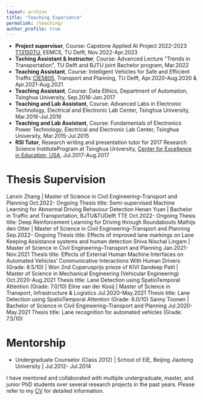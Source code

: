 ```yaml
---
layout: archive
title: "Teaching Experience"
permalink: /teaching/
author_profile: true
---
```


- **Project supervisor**, Course: Capstone Applied AI Project 2022-2023 [T13150TU](https://www.studiegids.tudelft.nl/a101_displayCourse.do?course_id=61851&_NotifyTextSearch_), EEMCS, TU Delft, Nov.2022-Apr.2023
- **Taching Assistant & Instructor**, Course: Advanced Lecture "Trends in Transportation", TU Delft and BJTU joint Bachelor program, Mar.2022
- **Teaching Assistant**, Course: Intelligent Vehicles for Safe and Efficient Traffic [CIE5805](https://studiegids.tudelft.nl/a101_displayCourse.do?course_id=47890), Transport and Planning, TU Delft, Apr.2020-Aug.2020 & Apr.2021-Aug.2021
- **Teaching Assistant**, Course: Data Ethics, Department of Automation, Tsinghua University, Sep.2016-Jan.2017
- **Teaching and Lab Assistant**, Course: Advanced Labs in Electronic Technology, Electrical and Electronic Lab Center, Tsinghua University, Mar.2016-Jul.2016
- **Teaching and Lab Assistant**, Course: Fundamentals of Electronics Power Technology, Electrical and Electronic Lab Center, Tsinghua University, Mar.2015-Jul.2015
- **RSI Tutor**, Research writing and presentation tutor for 2017 Research Science InstituteProgram at Tsinghua University, [Center for Excellence in Education, USA](https://www.cee.org/), Jul.2017-Aug.2017

 
# Thesis Supervision
Lanxin Zhang | Master of Science in Civil Engineering–Transport and Planning         Oct.2022- Ongoing
 Thesis title: Semi-supervised Machine Learning for Abnormal Driving Behaviour Detection
Henan Yuan | Bachelor in Traffic and Transportation, BJTU&TUDelft TTE            Oct.2022- Ongoing
 Thesis title: Deep Reinforcement Learning for Driving through Roundabouts
Mathijs den Otter | Master of Science in Civil Engineering–Transport and Planning     Sep.2022- Ongoing
 Thesis title: Effects of improved lane markings on Lane Keeping Assistance systems and human detection
Shiva Nischal Lingam | Master of Science in Civil Engineering–Transport and Planning  Jan.2021-Nov.2021
 Thesis title: Effects of External Human Machine Interfaces on Automated Vehicles’ Communicative 
           Interactions With Human Drivers (Grade: 8.5/10) | Won 2nd Cuperusprijs prieze of KIVI
Sandeep Patil | Master of Science in Mechanical Engineering (Vehicular Engineering)   Oct.2020-Aug.2021
 Thesis title: Lane Detection using SpatioTemporal Attention (Grade: 7.0/10)
Eline van der Kooij | Master of Science in Transport, Infrastructure & Logistics        Jul.2020-May.2021
 Thesis title: Lane Detection using SpatioTemporal Attention (Grade: 8.0/10)
Sanny Toonen | Bachelor of Science in Civil Engineering–Transport and Planning       Jul.2020-May.2021
 Thesis title: Lane recognition for automated vehicles (Grade: 7.5/10)


 



 



# Mentorship
- Undergraduate Counselor (Class 2012) | School of EIE, Beijing Jiaotong University | Jul.2012- Jul.2014

I have mentored and collaborated with multiple undergraduate, master, and junior PhD students over several research projects in the past years. Please refer to my [CV](https://ChenTangMark.github.io/files/Chen_Tang_CV.pdf) for detailed information. 
